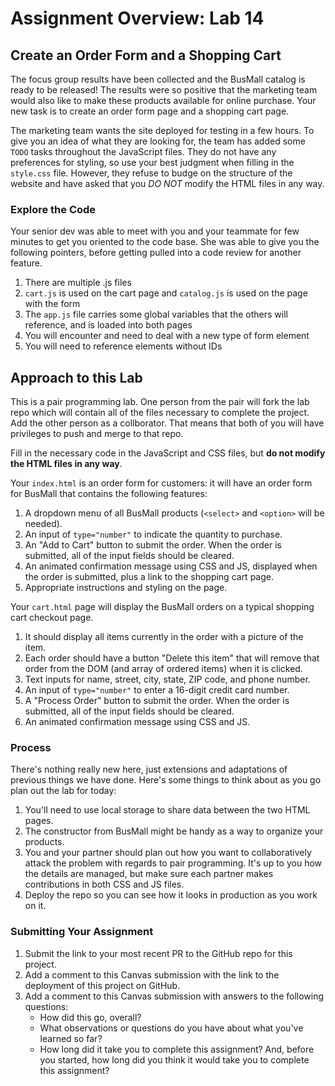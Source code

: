 # Assignment Overview: Lab 14

## Create an Order Form and a Shopping Cart

The focus group results have been collected and the BusMall catalog is ready to be released! The results were so positive that the marketing team would also like to make these products available for online purchase. Your new task is to create an order form page and a shopping cart page.

The marketing team wants the site deployed for testing in a few hours. To give you an idea of what they are looking for, the team has added some `TODO` tasks throughout the JavaScript files. They do not have any preferences for styling, so use your best judgment when filling in the `style.css` file. However, they refuse to budge on the structure of the website and have asked that you *DO NOT* modify the HTML files in any way.

### Explore the Code

Your senior dev was able to meet with you and your teammate for few minutes to get you oriented to the code base. She was able to give you the following pointers, before getting pulled into a code review for another feature.

1. There are multiple .js files
1. `cart.js` is used on the cart page and `catalog.js` is used on the page with the form
1. The `app.js` file carries some global variables that the others will reference, and is loaded into both pages
1. You will encounter and need to deal with a new type of form element
1. You will need to reference elements without IDs

## Approach to this Lab

This is a pair programming lab. One person from the pair will fork the lab repo which will contain all of the files necessary to complete the project.
Add the other person as a collborator. That means that both of you will have privileges to push and merge to that repo.

Fill in the necessary code in the JavaScript and CSS files, but **do not modify the HTML files in any way**.

Your `index.html` is an order form for customers: it will have an order form for BusMall that contains the following features:

  1. A dropdown menu of all BusMall products (`<select>` and `<option>` will be needed).
  1. An input of `type="number"` to indicate the quantity to purchase.
  1. An "Add to Cart" button to submit the order. When the order is submitted, all of the input fields should be cleared.
  1. An animated confirmation message using CSS and JS, displayed when the order is submitted, plus a link to the shopping cart page.
  1. Appropriate instructions and styling on the page.

  Your `cart.html` page will display the BusMall orders on a typical shopping cart checkout page.

  1. It should display all items currently in the order with a picture of the item.
  1. Each order should have a button "Delete this item" that will remove that order from the DOM (and array of ordered items) when it is clicked.
  1. Text inputs for name, street, city, state, ZIP code, and phone number.
  1. An input of `type="number"` to enter a 16-digit credit card number.
  1. A "Process Order" button to submit the order. When the order is submitted, all of the input fields should be cleared.
  1. An animated confirmation message using CSS and JS.

### Process

There's nothing really new here, just extensions and adaptations of previous things we have done. Here's some things to think about as you go plan out the lab for today:

1. You'll need to use local storage to share data between the two HTML pages.
1. The constructor from BusMall might be handy as a way to organize your products.
1. You and your partner should plan out how you want to collaboratively attack the problem with regards to pair programming. It's up to you how the details are managed, but make sure each partner makes contributions in both CSS and JS files.
1. Deploy the repo so you can see how it looks in production as you work on it. 

### Submitting Your Assignment

1. Submit the link to your most recent PR to the GitHub repo for this project.
2. Add a comment to this Canvas submission with the link to the deployment of this project on GitHub.
3. Add a comment to this Canvas submission with answers to the following questions:
    - How did this go, overall?
    - What observations or questions do you have about what you've learned so far?
    - How long did it take you to complete this assignment? And, before you started, how long did you think it would take you to complete this assignment?
